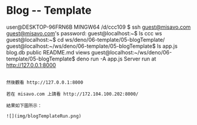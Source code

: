 # Blog -- Template

user@DESKTOP-96FRN6B MINGW64 /d/ccc109
$ ssh guest@misavo.com
guest@misavo.com's password: 
guest@localhost:~$ ls
ccc  ws
guest@localhost:~$ cd ws/deno/06-template/05-blogTemplate/
guest@localhost:~/ws/deno/06-template/05-blogTemplate$ ls
app.js  blog.db  public  README.md  views
guest@localhost:~/ws/deno/06-template/05-blogTemplate$ deno run -A app.js
Server run at http://127.0.0.1:8000
```

然後觀看 http://127.0.0.1:8000

若在 misavo.com 上請看 http://172.104.100.202:8000/

結果如下圖所示：

![](img/blogTemplateRun.png)


